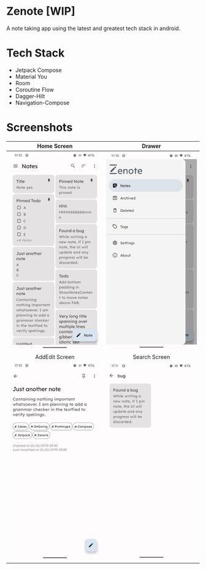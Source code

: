 # Zenote [WIP]
A note taking app using the latest and greatest tech stack in android. 

# Tech Stack
- Jetpack Compose
- Material You
- Room
- Coroutine Flow
- Dagger-Hilt
- Navigation-Compose

# Screenshots

| Home Screen | Drawer |
|:-:|:-:|
| ![home](screenshots/zenote-home.png?raw=true) | ![drawer](screenshots/zenote-drawer.png?raw=true) |
| AddEdit Screen| Search Screen |
| ![addedit](screenshots/zenote-addedit.png?raw=true) | ![search](screenshots/zenote-search.png?raw=true) |

